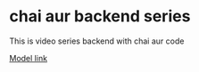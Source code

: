   # chai aur backend series
 This is video series backend with chai aur code










 [Model link](https://app.eraser.io/workspace/YtPqZ1VogxGy1jzIDkzj)